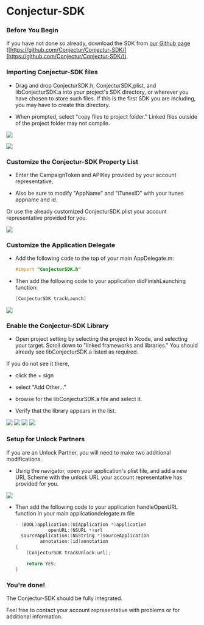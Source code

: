 Conjectur-SDK
=============

### Before You Begin

If you have not done so already, download the SDK from
[our Github page](https://github.com/Conjectur/Conjectur-SDK/) ([https://github.com/Conjectur/Conjectur-SDK/](https://github.com/Conjectur/Conjectur-SDK/)).

### Importing Conjectur-SDK files

- Drag and drop ConjecturSDK.h, ConjecturSDK.plist, and libConjecturSDK.a into your project's SDK directory, or wherever you have chosen to store such files.  If this is the first SDK you are including, you may have to create this directory.

- When prompted, select "copy files to project folder." Linked files outside of the project folder may not compile.

![](http://images.conjectur.com/documentation/Conjectur-SDK/020_drag-drop.png)

![](http://images.conjectur.com/documentation/Conjectur-SDK/022_confirmation.png)

### Customize the Conjectur-SDK Property List

- Enter the CampaignToken and APIKey provided by your account representative.

- Also be sure to modify "AppName" and "iTunesID" with your itunes appname and id.

Or use the already customized ConjecturSDK.plist your account representative provided for you.

![](http://images.conjectur.com/documentation/Conjectur-SDK/030_plist.png)

### Customize the Application Delegate

- Add the following code to the top of your main AppDelegate.m:
    ```objective-c
    #import "ConjecturSDK.h"
    ```

- Then add the following code to your application didFinishLaunching function:
    ```objective-c
    [ConjecturSDK trackLaunch]
    ```

![](http://images.conjectur.com/documentation/Conjectur-SDK/040_appDelegate.png)

### Enable the Conjectur-SDK Library

- Open project setting by selecting the project in Xcode, and selecting your target. Scroll down to "linked frameworks and libraries."  You should already see libConjecturSDK.a listed as required.

If you do not see it there,

- click the + sign

- select "Add Other..."

- browse for the libConjecturSDK.a file and select it.

- Verify that the library appears in the list.

![](http://images.conjectur.com/documentation/Conjectur-SDK/050_addLib.png)
![](http://images.conjectur.com/documentation/Conjectur-SDK/051_addLibOther.png)
![](http://images.conjectur.com/documentation/Conjectur-SDK/052_addLibBrowse.png)
![](http://images.conjectur.com/documentation/Conjectur-SDK/053_addedLib.png)

### Setup for Unlock Partners

If you are an Unlock Partner, you will need to make two additional modifications.

- Using the navigator, open your application's plist file, and add a new URL Scheme with the unlock URL your account representative has provided for you.

![](http://images.conjectur.com/documentation/Conjectur-SDK/071_UrlScheme.png)

- Then add the following code to your application handleOpenURL function in your main applicationdelegate.m file

    ```objective-c
    - (BOOL)application:(UIApplication *)application
                openURL:(NSURL *)url
      sourceApplication:(NSString *)sourceApplication
             annotation:(id)annotation
    {
        [ConjecturSDK trackUnlock:url];

        return YES;
    }
    ```

### You're done!

The Conjectur-SDK should be fully integrated.

Feel free to contact your account representative with problems or for additional information.
